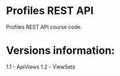 # Profiles REST API

Profiles REST API course code.

# Versions information:
1.1 - ApiViews
1.2 - ViewSets
